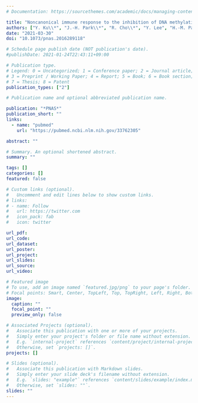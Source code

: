 ```yaml
---
# Documentation: https://sourcethemes.com/academic/docs/managing-content/

title: "Noncanonical immune response to the inhibition of DNA methylation by Staufen1 via stabilization of endogenous retrovirus RNAs"
authors: ["Y. Ku\\*", "J.-H. Park\\*", "R. Cho\\*", "Y. Lee", "H.-M. Park", "M.A Kim", "K. Hur", "S. Y. Byun", "J. Liu", "**Y. S. Lee**", "D. Shum", "D.-Y. Shin", "Y. Koh", "J.-Y. Cho", "S.-S. Yoon", "J. Hong\\#", "Y. Kim\\#"]
date: "2021-03-30"
doi: "10.1073/pnas.2016289118"

# Schedule page publish date (NOT publication's date).
#publishDate: 2021-01-24T22:43:11+09:00

# Publication type.
# Legend: 0 = Uncategorized; 1 = Conference paper; 2 = Journal article;
# 3 = Preprint / Working Paper; 4 = Report; 5 = Book; 6 = Book section;
# 7 = Thesis; 8 = Patent
publication_types: ["2"]

# Publication name and optional abbreviated publication name.

publication: "*PNAS*"
publication_short: ""
links:
  - name: "pubmed"
    url: "https://pubmed.ncbi.nlm.nih.gov/33762305"

abstract: ""

# Summary. An optional shortened abstract.
summary: ""

tags: []
categories: []
featured: false

# Custom links (optional).
#   Uncomment and edit lines below to show custom links.
# links:
# - name: Follow
#   url: https://twitter.com
#   icon_pack: fab
#   icon: twitter

url_pdf:
url_code:
url_dataset:
url_poster:
url_project:
url_slides:
url_source:
url_video:

# Featured image
# To use, add an image named `featured.jpg/png` to your page's folder.
# Focal points: Smart, Center, TopLeft, Top, TopRight, Left, Right, BottomLeft, Bottom, BottomRight.
image:
  caption: ""
  focal_point: ""
  preview_only: false

# Associated Projects (optional).
#   Associate this publication with one or more of your projects.
#   Simply enter your project's folder or file name without extension.
#   E.g. `internal-project` references `content/project/internal-project/index.md`.
#   Otherwise, set `projects: []`.
projects: []

# Slides (optional).
#   Associate this publication with Markdown slides.
#   Simply enter your slide deck's filename without extension.
#   E.g. `slides: "example"` references `content/slides/example/index.md`.
#   Otherwise, set `slides: ""`.
slides: ""
---
```


